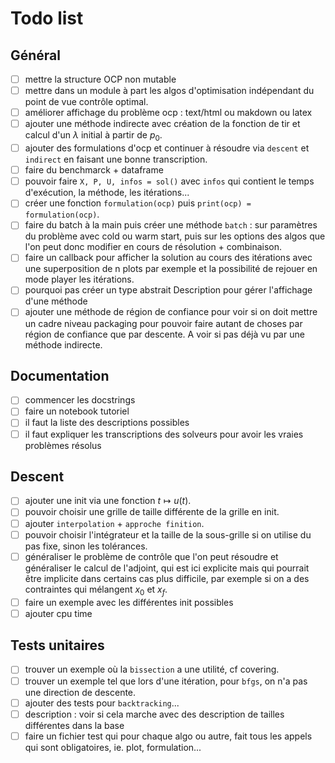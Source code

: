 # Todo list

## Général

- [ ] mettre la structure OCP non mutable
- [ ] mettre dans un module à part les algos d'optimisation indépendant du point de vue contrôle optimal.
- [ ] améliorer affichage du problème ocp : text/html ou makdown ou latex
- [ ] ajouter une méthode indirecte avec création de la fonction de tir et calcul d'un $\lambda$ initial à partir de $p_0$. 
- [ ] ajouter des formulations d'ocp et continuer à résoudre via `descent` et `indirect` en faisant une bonne transcription.
- [ ] faire du benchmarck + dataframe
- [ ] pouvoir faire `X, P, U, infos = sol()` avec `infos` qui contient le temps d'exécution, la méthode, les itérations...
- [ ] créer une fonction `formulation(ocp)` puis `print(ocp) = formulation(ocp)`.
- [ ] faire du batch à la main puis créer une méthode `batch` : sur paramètres du problème avec cold ou warm start, puis sur les options des algos que l'on peut donc modifier en cours de résolution + combinaison. 
- [ ] faire un callback pour afficher la solution au cours des itérations avec une superposition de n plots par exemple et la possibilité de rejouer en mode player les itérations.
- [ ] pourquoi pas créer un type abstrait Description pour gérer l'affichage d'une méthode
- [ ] ajouter une méthode de région de confiance pour voir si on doit mettre un cadre niveau packaging pour pouvoir faire autant de choses par région de confiance que par descente. A voir si pas déjà vu par une méthode indirecte.

## Documentation

- [ ] commencer les docstrings
- [ ] faire un notebook tutoriel
- [ ] il faut la liste des descriptions possibles
- [ ] il faut expliquer les transcriptions des solveurs pour avoir les vraies problèmes résolus

## Descent

- [ ] ajouter une init via une fonction $t \mapsto u(t)$.
- [ ] pouvoir choisir une grille de taille différente de la grille en init.
- [ ] ajouter `interpolation` + `approche finition`.
- [ ] pouvoir choisir l'intégrateur et la taille de la sous-grille si on utilise du pas fixe, sinon les tolérances.
- [ ] généraliser le problème de contrôle que l'on peut résoudre et généraliser le calcul de l'adjoint, qui est ici explicite mais qui pourrait être implicite dans certains cas plus difficile, par exemple si on a des contraintes qui mélangent $x_0$ et $x_f$. 
- [ ] faire un exemple avec les différentes init possibles
- [ ] ajouter cpu time

## Tests unitaires

- [ ] trouver un exemple où la `bissection` a une utilité, cf covering.
- [ ] trouver un exemple tel que lors d'une itération, pour `bfgs`, on n'a pas une direction de descente.
- [ ] ajouter des tests pour `backtracking`...
- [ ] description : voir si cela marche avec des description de tailles différentes dans la base
- [ ] faire un fichier test qui pour chaque algo ou autre, fait tous les appels qui sont obligatoires, ie. plot, formulation...